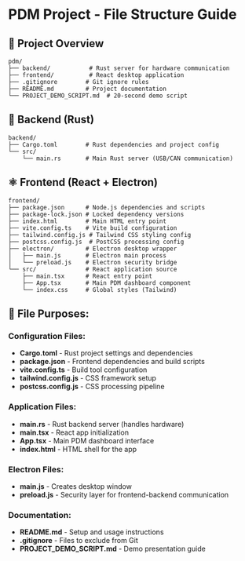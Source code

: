 # PDM Project - File Structure Guide

## 📁 Project Overview
```
pdm/
├── backend/           # Rust server for hardware communication
├── frontend/          # React desktop application
├── .gitignore        # Git ignore rules
├── README.md         # Project documentation
└── PROJECT_DEMO_SCRIPT.md  # 20-second demo script
```

## 🦀 Backend (Rust)
```
backend/
├── Cargo.toml        # Rust dependencies and project config
└── src/
    └── main.rs       # Main Rust server (USB/CAN communication)
```

## ⚛️ Frontend (React + Electron)
```
frontend/
├── package.json      # Node.js dependencies and scripts
├── package-lock.json # Locked dependency versions
├── index.html        # Main HTML entry point
├── vite.config.ts    # Vite build configuration
├── tailwind.config.js # Tailwind CSS styling config
├── postcss.config.js  # PostCSS processing config
├── electron/         # Electron desktop wrapper
│   ├── main.js       # Electron main process
│   └── preload.js    # Electron security bridge
└── src/              # React application source
    ├── main.tsx      # React entry point
    ├── App.tsx       # Main PDM dashboard component
    └── index.css     # Global styles (Tailwind)
```

## 📄 File Purposes:

### Configuration Files:
- **Cargo.toml** - Rust project settings and dependencies
- **package.json** - Frontend dependencies and build scripts
- **vite.config.ts** - Build tool configuration
- **tailwind.config.js** - CSS framework setup
- **postcss.config.js** - CSS processing pipeline

### Application Files:
- **main.rs** - Rust backend server (handles hardware)
- **main.tsx** - React app initialization
- **App.tsx** - Main PDM dashboard interface
- **index.html** - HTML shell for the app

### Electron Files:
- **main.js** - Creates desktop window
- **preload.js** - Security layer for frontend-backend communication

### Documentation:
- **README.md** - Setup and usage instructions
- **.gitignore** - Files to exclude from Git
- **PROJECT_DEMO_SCRIPT.md** - Demo presentation guide
